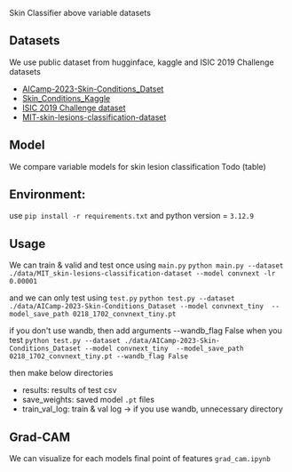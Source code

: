 Skin Classifier above variable datasets

## Datasets
We use public dataset from hugginface, kaggle and ISIC 2019 Challenge datasets
- [AICamp-2023-Skin-Conditions_Datset](https://huggingface.co/datasets/notable12/AICamp-2023-Skin-Conditions-Dataset)
- [Skin_Conditions_Kaggle](https://www.kaggle.com/datasets/syedalinaqvi/augmented-skin-conditions-image-dataset)
- [ISIC 2019 Challenge dataset](https://challenge.isic-archive.com/data/#2019)
- [MIT-skin-lesions-classification-dataset](https://huggingface.co/datasets/ahmed-ai/skin-lesions-classification-dataset)


## Model
We compare variable models for skin lesion classification
Todo (table)

## Environment:
use `pip install -r requirements.txt` and python version = `3.12.9`


## Usage
We can train & valid and test once using `main.py`
`python main.py --dataset ./data/MIT_skin-lesions-classification-dataset --model convnext -lr 0.00001`

and we can only test using `test.py`
`python test.py --dataset ./data/AICamp-2023-Skin-Conditions_Dataset --model convnext_tiny  --model_save_path 0218_1702_convnext_tiny.pt`

if you don't use wandb, then add arguments --wandb_flag False when you test
`python test.py --dataset ./data/AICamp-2023-Skin-Conditions_Dataset --model convnext_tiny  --model_save_path 0218_1702_convnext_tiny.pt --wandb_flag False`

then make below directories
- results: results of test csv
- save_weights: saved model `.pt` files
- train_val_log: train & val log -> if you use wandb, unnecessary directory


## Grad-CAM
We can visualize for each models final point of features
`grad_cam.ipynb`